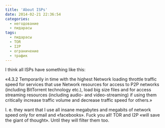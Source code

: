 ```yaml
---
title: 'About ISPs'
date: 2014-02-21 22:36:54
categories:
  - негодование
  - пидарасы
tags:
  - пидарасы
  - TOR
  - I2P
  - ограничение
  - трафик
---
```


I think all ISPs have something like this:

«4.3.2 Temporarily in time with the highest Network loading throttle traffic speed for services that
use Network resources for access to P2P networks (including BitTorrent technology etc.), load big
size files and for access streaming resources (including audio- and video-streaming) if using them
critically increase traffic volume and decrease traffic speed for others.»

I. e. they want that I use all insane megabytes and megabits of network speed only for email and
«facebooks». Fuck you all! TOR and I2P «will save the giant of thought». Until they will filter them
too.

